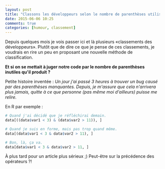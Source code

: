 ```yaml
---
layout: post
title: "Classons les développeurs selon le nombre de parenthèses utilisées"
date: 2015-06-06 10:25
comments: true
categories: [humour, classement]
---
```


Depuis quelques mois je vois passer ici et là plusieurs «classements des
développeurs».  Plutôt que de dire ce que je pense de ces
classements, je voudrais en rire un peu en proposant une nouvelle méthode de
classification.

**Et si on se mettait à juger notre code par le nombre de parenthèses inutiles
qu'il produit ?**

<!-- more -->

Petite histoire inventée : *Un jour j'ai passé 3 heures à trouver un bug causé
par des parenthèses manquantes. Depuis, je m'assure que cela n'arrivera plus
jamais, quitte à ce que personne (pas même moi d'ailleurs) puisse me relire.*

En R par exemple :

``` r
# Quand j'ai décidé que je réfléchirai demain.
data[((data$var1 < 3) & (data$var2 > 11)), ]

# Quand je suis en forme, mais pas trop quand même.
data[(data$var1 < 3 & data$var2 > 11), ]

# Bon, là, ça va.
data[data$var1 < 3 & data$var2 > 11, ]
```

À plus tard pour un article plus sérieux ;) Peut-être sur la
précédence des opérateurs ?!
